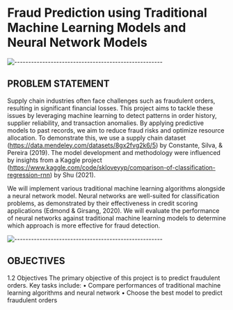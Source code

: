 # Fraud Prediction using Traditional Machine Learning Models and Neural Network Models
![-----------------------------------------------------](https://raw.githubusercontent.com/andreasbm/readme/master/assets/lines/rainbow.png)

<!-- PROBLEM STATEMENT -->
<h2 id="about-the-project"> PROBLEM STATEMENT</h2>

Supply chain industries often face challenges such as fraudulent orders, resulting in significant financial losses. This project aims to tackle these issues by leveraging machine learning to detect patterns in order history, supplier reliability, and transaction anomalies. By applying predictive models to past records, we aim to reduce fraud risks and optimize resource allocation. To demonstrate this, we use a supply chain dataset (https://data.mendeley.com/datasets/8gx2fvg2k6/5) by Constante, Silva, & Pereira (2019). The model development and methodology were influenced by insights from a Kaggle project  (https://www.kaggle.com/code/skloveyyp/comparison-of-classification-regression-rnn) by Shu (2021).

We will implement various traditional machine learning algorithms alongside a neural network model. Neural networks are well-suited for classification problems, as demonstrated by their effectiveness in credit scoring applications (Edmond & Girsang, 2020). We will evaluate the performance of neural networks against traditional machine learning models to determine which approach is more effective for fraud detection. 

![-----------------------------------------------------](https://raw.githubusercontent.com/andreasbm/readme/master/assets/lines/rainbow.png)

<!-- OBJECTIVES -->
<h2 id="about-the-project"> OBJECTIVES</h2>
1.2 Objectives
The primary objective of this project is to predict fraudulent orders. Key tasks include:
•	Compare performances of traditional machine learning algorithms and neural network
•	Choose the best model to predict fraudulent orders
